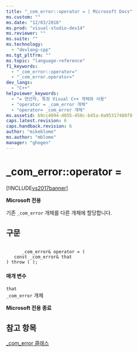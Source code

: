 ```yaml
---
title: "_com_error::operator = | Microsoft Docs"
ms.custom: ""
ms.date: "12/03/2016"
ms.prod: "visual-studio-dev14"
ms.reviewer: ""
ms.suite: ""
ms.technology: 
  - "devlang-cpp"
ms.tgt_pltfrm: ""
ms.topic: "language-reference"
f1_keywords: 
  - "_com_error::operator="
  - "_com_error.operator="
dev_langs: 
  - "C++"
helpviewer_keywords: 
  - "= 연산자, 특정 Visual C++ 개체와 사용"
  - "operator = _com_error 개체"
  - "operator= _com_error 개체"
ms.assetid: b9cc4094-d055-450c-b45a-0a95317488f8
caps.latest.revision: 6
caps.handback.revision: 6
author: "mikeblome"
ms.author: "mblome"
manager: "ghogen"
---
```

# _com_error::operator =
[!INCLUDE[vs2017banner](../assembler/inline/includes/vs2017banner.md)]

**Microsoft 전용**  
  
 기존 `_com_error` 개체를 다른 개체에 할당합니다.  
  
## 구문  
  
```  
  
      _com_error& operator = (  
   const _com_error& that   
) throw ( );  
```  
  
#### 매개 변수  
 `that`  
 `_com_error` 개체  
  
 **Microsoft 전용 종료**  
  
## 참고 항목  
 [\_com\_error 클래스](../cpp/com-error-class.md)